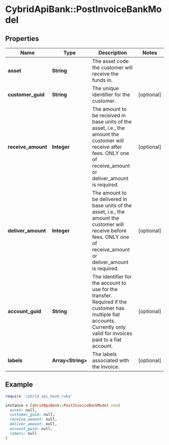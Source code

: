 # CybridApiBank::PostInvoiceBankModel

## Properties

| Name | Type | Description | Notes |
| ---- | ---- | ----------- | ----- |
| **asset** | **String** | The asset code the customer will receive the funds in. |  |
| **customer_guid** | **String** | The unique identifier for the customer. | [optional] |
| **receive_amount** | **Integer** | The amount to be received in base units of the asset, i.e., the amount the customer will receive after fees. ONLY one of receive_amount or deliver_amount is required. | [optional] |
| **deliver_amount** | **Integer** | The amount to be delivered in base units of the asset, i.e., the amount the customer will receive before fees. ONLY one of receive_amount or deliver_amount is required. | [optional] |
| **account_guid** | **String** | The identifier for the account to use for the transfer. Required if the customer has multiple fiat accounts. Currently only valid for invoices paid to a fiat account. | [optional] |
| **labels** | **Array&lt;String&gt;** | The labels associated with the invoice. | [optional] |

## Example

```ruby
require 'cybrid_api_bank_ruby'

instance = CybridApiBank::PostInvoiceBankModel.new(
  asset: null,
  customer_guid: null,
  receive_amount: null,
  deliver_amount: null,
  account_guid: null,
  labels: null
)
```


